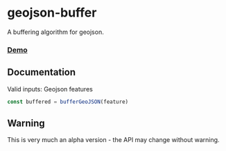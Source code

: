# geojson-buffer
A buffering algorithm for geojson.

### [Demo](https://rowanwins.github.io/geojson-buffer/debug/index.html)

## Documentation
Valid inputs: Geojson features

````js
const buffered = bufferGeoJSON(feature)

````

## Warning 
This is very much an alpha version - the API may change without warning.